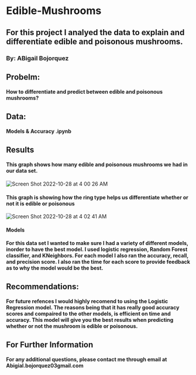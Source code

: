 # Edible-Mushrooms
## For this project I analyed the data to explain and differentiate edible and poisonous mushrooms.
### By: ABigail Bojorquez
## Probelm:
#### How to differentiate and predict between edible and poisonous mushrooms?
## Data:
#### Models & Accuracy .ipynb
## Results
#### This graph shows how many edible and poisonous mushrooms we had in our data set. 
![Screen Shot 2022-10-28 at 4 00 26 AM](https://user-images.githubusercontent.com/109447096/198572012-440c1523-8be5-4ca4-83cc-ff234647b15d.png)
#### This graph is showing how the ring type helps us differentiate whether or not it is edible or poisonous
![Screen Shot 2022-10-28 at 4 02 41 AM](https://user-images.githubusercontent.com/109447096/198572397-bb376701-c7c2-4579-b22c-35670df062ce.png)

#### Models
#### For this data set I wanted to make sure I had a variety of different models, inorder to have the best model. I used logistic regression, Random Forest classifier, and KNeighbors. For each model I also ran the accuracy, recall, and precision score. I also ran the time for each score to provide feedback as to why the model would be the best. 
## Recommendations:
#### For future refences I would highly recomend to using the Logistic Regression model. The reasons being that it has really good accuracy scores and compaired to the other models, is efficient on time and accuracy. This model will give you the best results when predicting whether or not the mushroom is edible or poisonous. 
## For Further Information
#### For any additional questions, please contact me through email at Abigial.bojorquez03gmail.com
